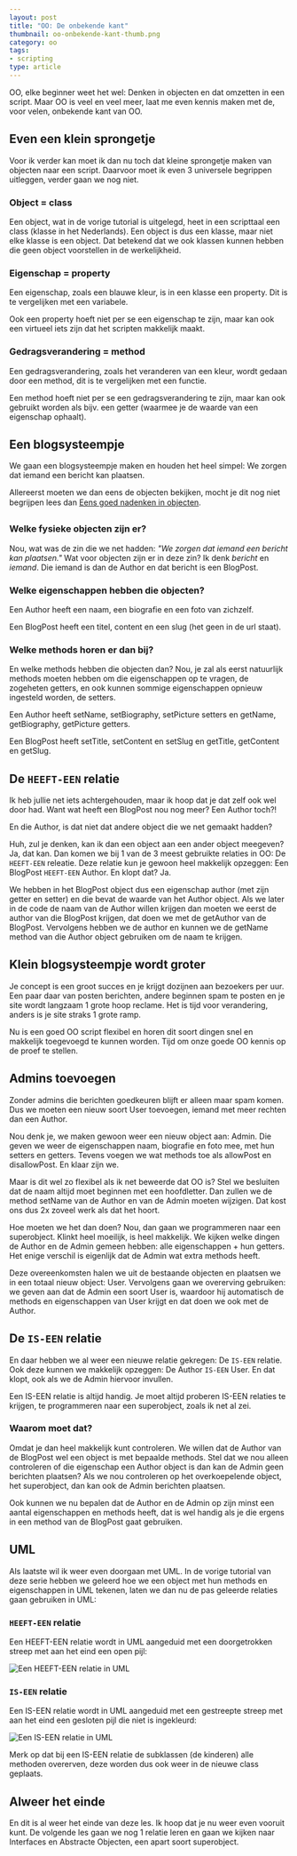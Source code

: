 ```yaml
---
layout: post
title: "OO: De onbekende kant"
thumbnail: oo-onbekende-kant-thumb.png
category: oo
tags:
- scripting
type: article
---
```

OO, elke beginner weet het wel: Denken in objecten en dat omzetten in een
script. Maar OO is veel en veel meer, laat me even kennis maken met de, voor
velen, onbekende kant van OO.

<!--more-->

## Even een klein sprongetje

Voor ik verder kan moet ik dan nu toch dat kleine sprongetje maken van objecten
naar een script. Daarvoor moet ik even 3 universele begrippen uitleggen, verder
gaan we nog niet.

### Object = class

Een object, wat in de vorige tutorial is uitgelegd, heet in een scripttaal een
class (klasse in het Nederlands). Een object is dus een klasse, maar niet elke
klasse is een object. Dat betekend dat we ook klassen kunnen hebben die geen
object voorstellen in de werkelijkheid.

### Eigenschap = property

Een eigenschap, zoals een blauwe kleur, is in een klasse een property. Dit is
te vergelijken met een variabele.

Ook een property hoeft niet per se een eigenschap te zijn, maar kan ook een
virtueel iets zijn dat het scripten makkelijk maakt.

### Gedragsverandering = method

Een gedragsverandering, zoals het veranderen van een kleur, wordt gedaan door
een method, dit is te vergelijken met een functie.

Een method hoeft niet per se een gedragsverandering te zijn, maar kan ook
gebruikt worden als bijv. een getter (waarmee je de waarde van een eigenschap
ophaalt).

## Een blogsysteempje

We gaan een blogsysteempje maken en houden het heel simpel: We zorgen dat
iemand een bericht kan plaatsen.

Allereerst moeten we dan eens de objecten bekijken, mocht je dit nog niet
begrijpen lees dan
[Eens goed nadenken in objecten](http://wouterj.nl/php/eens-goed-nadenken-in-objecten/354/).

### Welke fysieke objecten zijn er?

Nou, wat was de zin die we net hadden: *"We zorgen dat iemand een bericht
kan plaatsen."* Wat voor objecten zijn er in deze zin? Ik denk
*bericht* en *iemand*. Die iemand is dan de Author en dat bericht is
een BlogPost.

### Welke eigenschappen hebben die objecten?

Een Author heeft een naam, een biografie en een foto van zichzelf.

Een BlogPost heeft een titel, content en een slug (het geen in de url staat).

### Welke methods horen er dan bij?

En welke methods hebben die objecten dan? Nou, je zal als eerst natuurlijk
methods moeten hebben om die eigenschappen op te vragen, de zogeheten getters,
en ook kunnen sommige eigenschappen opnieuw ingesteld worden, de setters.

Een Author heeft setName, setBiography, setPicture setters en getName,
getBiography, getPicture getters.

Een BlogPost heeft setTitle, setContent en setSlug en getTitle, getContent en
getSlug.

## De `HEEFT-EEN` relatie

Ik heb jullie net iets achtergehouden, maar ik hoop dat je dat zelf ook wel
door had. Want wat heeft een BlogPost nou nog meer? Een Author toch?!

En die Author, is dat niet dat andere object die we net gemaakt hadden?

Huh, zul je denken, kan ik dan een object aan een ander object meegeven? Ja,
dat kan. Dan komen we bij 1 van de 3 meest gebruikte relaties in OO: De
`HEEFT-EEN` releatie. Deze relatie kun je gewoon heel makkelijk opzeggen: Een
BlogPost `HEEFT-EEN` Author. En klopt dat? Ja.

We hebben in het BlogPost object dus een eigenschap author (met zijn getter
en setter) en die bevat de waarde van het Author object. Als we later in de
code de naam van de Author willen krijgen dan moeten we eerst de author van die
BlogPost krijgen, dat doen we met de getAuthor van de BlogPost. Vervolgens
hebben we de author en kunnen we de getName method van die Author object
gebruiken om de naam te krijgen.

## Klein blogsysteempje wordt groter

Je concept is een groot succes en je krijgt dozijnen aan bezoekers per uur. Een
paar daar van posten berichten, andere beginnen spam te posten en je site wordt
langzaam 1 grote hoop reclame. Het is tijd voor verandering, anders is je site
straks 1 grote ramp.

Nu is een goed OO script flexibel en horen dit soort dingen snel en makkelijk
toegevoegd te kunnen worden. Tijd om onze goede OO kennis op de proef te
stellen. 

## Admins toevoegen

Zonder admins die berichten goedkeuren blijft er alleen maar spam komen. Dus we
moeten een nieuw soort User toevoegen, iemand met meer rechten dan een
Author.

Nou denk je, we maken gewoon weer een nieuw object aan: Admin. Die geven we
weer de eigenschappen naam, biografie en foto mee, met hun setters en getters.
Tevens voegen we wat methods toe als allowPost en disallowPost. En klaar zijn
we.

Maar is dit wel zo flexibel als ik net beweerde dat OO is? Stel we besluiten
dat de naam altijd moet beginnen met een hoofdletter. Dan zullen we de method
setName van de Author en van de Admin moeten wijzigen. Dat kost ons dus 2x
zoveel werk als dat het hoort.

Hoe moeten we het dan doen? Nou, dan gaan we programmeren naar een superobject.
Klinkt heel moeilijk, is heel makkelijk. We kijken welke dingen de Author en de
Admin gemeen hebben: alle eigenschappen + hun getters. Het enige verschil is
eigenlijk dat de Admin wat extra methods heeft.

Deze overeenkomsten halen we uit de bestaande objecten en plaatsen we in een
totaal nieuw object: User. Vervolgens gaan we overerving gebruiken: we geven
aan dat de Admin een soort User is, waardoor hij automatisch de methods en
eigenschappen van User krijgt en dat doen we ook met de Author.

## De `IS-EEN` relatie

En daar hebben we al weer een nieuwe relatie gekregen: De `IS-EEN` relatie. Ook
deze kunnen we makkelijk opzeggen: De Author `IS-EEN` User. En dat klopt, ook
als we de Admin hiervoor invullen.

Een IS-EEN relatie is altijd handig. Je moet altijd proberen IS-EEN relaties te
krijgen, te programmeren naar een superobject, zoals ik net al zei.

### Waarom moet dat?

Omdat je dan heel makkelijk kunt controleren. We willen dat de Author van de
BlogPost wel een object is met bepaalde methods. Stel dat we nou alleen
controleren of die eigenschap een Author object is dan kan de Admin geen
berichten plaatsen? Als we nou controleren op het overkoepelende object, het
superobject, dan kan ook de Admin berichten plaatsen.

Ook kunnen we nu bepalen dat de Author en de Admin op zijn minst een aantal
eigenschappen en methods heeft, dat is wel handig als je die ergens in een
method van de BlogPost gaat gebruiken.

## UML

Als laatste wil ik weer even doorgaan met UML. In de vorige tutorial van deze
serie hebben we geleerd hoe we een object met hun methods en eigenschappen in
UML tekenen, laten we dan nu de pas geleerde relaties gaan gebruiken in UML:

### `HEEFT-EEN` relatie

Een HEEFT-EEN relatie wordt in UML aangeduid met een doorgetrokken streep met
aan het eind een open pijl:

![Een HEEFT-EEN relatie in UML](/img/2012/06/oo2-uml-has-a.png)

### `IS-EEN` relatie

Een IS-EEN relatie wordt in UML aangeduid met een gestreepte streep met aan het
eind een gesloten pijl die niet is ingekleurd:

![Een IS-EEN relatie in UML](/img/2012/06/oo2-uml-is-a.png)

Merk op dat bij een IS-EEN relatie de subklassen (de kinderen) alle methoden
overerven, deze worden dus ook weer in de nieuwe class geplaats.

## Alweer het einde

En dit is al weer het einde van deze les. Ik hoop dat je nu weer even vooruit
kunt. De volgende les gaan we nog 1 relatie leren en gaan we kijken naar
Interfaces en Abstracte Objecten, een apart soort superobject.
